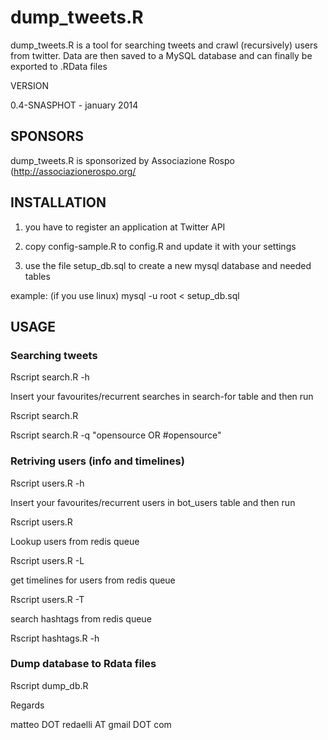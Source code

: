 # dump_tweets.R

dump_tweets.R is a tool for searching tweets and crawl (recursively) users from twitter. Data are then saved to a MySQL database and can finally be exported to .RData files



VERSION

0.4-SNASPHOT - january 2014


## SPONSORS

dump_tweets.R is sponsorized by Associazione Rospo (http://associazionerospo.org/

## INSTALLATION

1) you have to register an application at  Twitter API 

2) copy config-sample.R to config.R and update it with your settings

3) use the file setup_db.sql to create a new mysql database and needed tables

  example: (if you use linux) mysql -u root < setup_db.sql


## USAGE

### Searching tweets

Rscript search.R -h

Insert your favourites/recurrent searches in search-for table and then run

Rscript search.R

Rscript search.R -q "opensource OR #opensource"


### Retriving users (info and timelines)

Rscript users.R -h

Insert your favourites/recurrent users in bot_users table and then run

Rscript users.R

Lookup users from redis queue

Rscript users.R -L 

get timelines for users from redis queue

Rscript users.R -T

search hashtags from redis queue

Rscript hashtags.R -h

### Dump database to Rdata files

Rscript  dump_db.R

Regards

matteo DOT redaelli AT gmail DOT com



